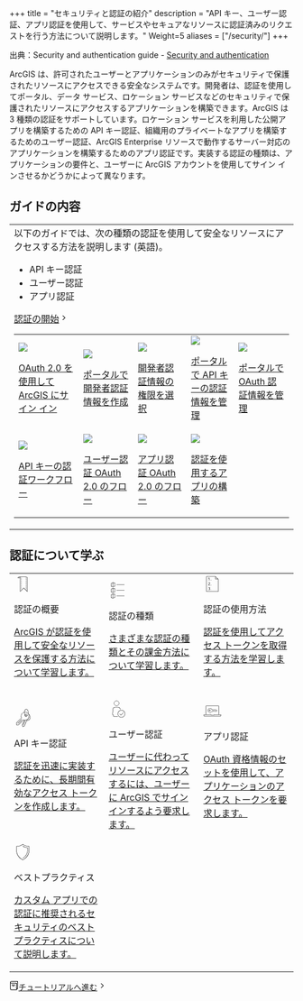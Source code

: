 +++
title = "セキュリティと認証の紹介"
description = "API キー、ユーザー認証、アプリ認証を使用して、サービスやセキュアなリソースに認証済みのリクエストを行う方法について説明します。"
Weight=5
aliases = ["/security/"]
+++

出典：Security and authentication guide - [Security and authentication](https://developers.arcgis.com/documentation/security-and-authentication/)

ArcGIS は、許可されたユーザーとアプリケーションのみがセキュリティで保護されたリソースにアクセスできる安全なシステムです。開発者は、認証を使用してポータル、データ サービス、ロケーション サービスなどのセキュリティで保護されたリソースにアクセスするアプリケーションを構築できます。ArcGIS は 3 種類の認証をサポートしています。ロケーション サービスを利用した公開アプリを構築するための API キー認証、組織用のプライベートなアプリを構築するためのユーザー認証、ArcGIS Enterprise リソースで動作するサーバー対応のアプリケーションを構築するためのアプリ認証です。実装する認証の種類は、アプリケーションの要件と、ユーザーに ArcGIS アカウントを使用してサイン インさせるかどうかによって異なります。

## ガイドの内容

<table>
<td>
以下のガイドでは、次の種類の認証を使用して安全なリソースにアクセスする方法を説明します (英語)。

- API キー認証
- ユーザー認証
- アプリ認証

<a href="https://developers.arcgis.com/documentation/security-and-authentication/get-started/" class="button not-afd-flow-content has-end-icon"><span class="button-content">認証の開始</span><svg width="16" height="16" viewBox="0 0 16 16" class="inline-block fill-color-icon align-middle fill-current"><path d="M5.793 12l4-4-4-4h1.414l4 4-4 4z"></path><path fill="none" d="M0 0h16v16H0z"></path></svg></a>

<table>
<tr>
<td>

<img src="https://developers.arcgis.com/documentation/static/sign-in-carousel-f78da51d5cf81c40bd0939ebe918799f.png" style="max-height:250px" text="Sign in with ArcGIS">

[OAuth 2.0 を使用して ArcGIS にサイン イン](https://developers.arcgis.com/documentation/security-and-authentication/user-authentication/)
</td>
<td>
<img src="https://developers.arcgis.com/documentation/static/credential-creator-carousel-46b3bd8be4057c7fc91b461df3d65471.png" style="max-height:250px" text="Sign in with ArcGIS">

[ポータルで開発者認証情報を作成](https://developers.arcgis.com/documentation/security-and-authentication/user-authentication/tutorials/create-oauth-credentials-user-auth/)
</td>
<td>
<img src="https://developers.arcgis.com/documentation/static/privileges-carousel-border-a32aa60144a6bd0cb18397cc922a5386.png" style="max-height:250px" text="Sign in with ArcGIS">

[開発者認証情報の権限を選択](https://developers.arcgis.com/documentation/security-and-authentication/user-authentication/tutorials/create-oauth-credentials-user-auth/)
</td>
<td>
<img src="https://developers.arcgis.com/documentation/static/apikey-credentials-item-carousel-5d119679c61a3a6ec1c0273ecc213c88.png" style="max-height:250px" text="Sign in with ArcGIS">

[ポータルで API キーの認証情報を管理](https://developers.arcgis.com/documentation/security-and-authentication/api-key-authentication/api-key-credentials/)
</td>
<td>
<img src="https://developers.arcgis.com/documentation/static/oauth-credentials-item-carousel-41a9e3550d4995e4b29f35868bc8686f.png" style="max-height:250px" text="Sign in with ArcGIS">

[ポータルで OAuth 認証情報を管理](https://developers.arcgis.com/documentation/security-and-authentication/user-authentication/oauth-credentials-user/)
</td>
</tr>
<tr>
<td>
<img src="https://developers.arcgis.com/documentation/static/apikey-flow-carousel-dbcea5ae5f7c5453f012fd770043784e.png" style="max-height:250px" text="Sign in with ArcGIS">

[API キーの認証ワークフロー](https://developers.arcgis.com/documentation/security-and-authentication/api-key-authentication/how-to-use-an-api-key/)
</td>
<td>
<img src="https://developers.arcgis.com/documentation/static/pkce-flow-carousel-4f7c64df4e2379f6a7cf523c867aedec.png" style="max-height:250px" text="Sign in with ArcGIS">

[ユーザー認証 OAuth 2.0 のフロー](https://developers.arcgis.com/documentation/security-and-authentication/user-authentication/flows/authorization-code-with-pkce/)
</td>
<td>
<img src="https://developers.arcgis.com/documentation/static/client-credentials-flow-carousel-ff61e2fbb0086606ab8775db688caab6.png" style="max-height:250px" text="Sign in with ArcGIS">

[アプリ認証 OAuth 2.0 のフロー](https://developers.arcgis.com/documentation/security-and-authentication/app-authentication/client-credentials-flow/)
</td>
<td>
<img src="https://developers.arcgis.com/documentation/static/nearby-places-carousel-a9e561cdb8ce07cac3c443d96ba010d6.png" style="max-height:250px" text="Sign in with ArcGIS">

[認証を使用するアプリの構築](https://developers.arcgis.com/documentation/security-and-authentication/api-key-authentication/tutorials/create-an-api-key/)
</td>

</tr>
</table>

</td>
</table>

## 認証について学ぶ

<table>
<tr>
<td style="width:20%">
<div class="card-header"><svg width="32" height="32" viewBox="0 0 48 48" class="inline-block fill-color-icon align-middle"><path d="M32.5 5.1h-19a3.403 3.403 0 0 0-3.4 3.4v.4h6v36.566l9.9-9.9 9.9 9.9V8.5a3.403 3.403 0 0 0-3.4-3.4zm-21.57 3a2.6 2.6 0 0 1 5.14 0zM35.1 43.534l-9.1-9.1-9.1 9.1V8.5a3.379 3.379 0 0 0-1.236-2.6h.983v.007a2.383 2.383 0 0 1 1.552.636l.557-.574c-.027-.026-.059-.044-.086-.07h10.977v.008a2.383 2.383 0 0 1 1.552.636l.557-.574c-.027-.026-.059-.044-.086-.07h.83A2.603 2.603 0 0 1 35.1 8.5zM32.118 28h.8v2h-.8zm0 4h.8v2h-.8zm0 4h.8v2h-.8zm0-24h.8v2h-.8zm0 4h.8v2h-.8zm.805-6.759c0 .155-.007.246-.007.246l.002.513h-.8v-.54c0-.032.005-.102.005-.219a5.358 5.358 0 0 0-.126-1.145l.78-.177a6.09 6.09 0 0 1 .146 1.322zM32.118 24h.8v2h-.8zm0-4h.8v2h-.8zm-13 12h.8v2h-.8zm0-4h.8v2h-.8zm0 8h.8v2h-.8zm0-12h.8v2h-.8zm0-12h.8v2h-.8zm0 8h.8v2h-.8zm.805-10.759c0 .155-.006.246-.006.246V10h-.8v-.54c.002-.032.006-.102.006-.219a5.358 5.358 0 0 0-.126-1.145l.78-.177a6.09 6.09 0 0 1 .146 1.322zM19.118 16h.8v2h-.8z"></path></svg>
<p>認証の概要</p>

[ArcGIS が認証を使用して安全なリソースを保護する方法について学習します。](https://developers.arcgis.com/documentation/security-and-authentication/introduction/)

</td>
<td style="width:20%">
<svg width="32" height="32" viewBox="0 0 48 48" class="inline-block fill-color-icon align-middle"><path d="M6.1 4.765v8.301l5.43 1.696 5.37-2.542V3.917l-5.43-1.678zm.8.507l4.2-1.975v10.492l-4.2-1.31zm9.2 6.442L11.9 13.7V3.209l4.2 1.298zm-10 8.05v8.302l5.43 1.696 5.37-2.542v-8.303l-5.43-1.678zm.8.508l4.2-1.975v10.492l-4.2-1.31zm9.2 6.442L11.9 28.7V18.209l4.2 1.298zm-10 8.05v8.302l5.43 1.696 5.37-2.542v-8.303l-5.43-1.678zm.8.508l4.2-1.975v10.492l-4.2-1.31zm9.2 6.442L11.9 43.7V33.209l4.2 1.298zM42 8.1v.8H21v-.8zm-21 15h21v.8H21zm0 15h21v.8H21z"></path></svg>
<p>認証の種類</p>

[さまざまな認証の種類とその課金方法について学習します。](https://developers.arcgis.com/documentation/security-and-authentication/types-of-authentication/)

</td>
<td style="width:20%">
<svg width="32" height="32" viewBox="0 0 48 48" class="inline-block fill-color-icon align-middle"><path d="M20 14h1v1h-1zm0 14h1v-1h-1zm0 13h1v-1h-1zm19.9-29.43v33.389H8.1V4.04h24.272zm-6.994-.47h5.393l-5.393-5.393zM39.1 44.16V11.9h-6.994V4.908l-.065-.066H8.9V44.16zM15.1 15h.8V8h-.8l-2 1v1l2-1zm2.8 20.268a1.973 1.973 0 0 0-1.072-1.797 2.854 2.854 0 0 0-2.794.085l-.165.106.433.673.165-.106a2.044 2.044 0 0 1 1.977-.056 1.192 1.192 0 0 1 .656 1.095c0 .723-.846 1.335-1.848 1.335v.8c1.002 0 1.848.61 1.848 1.333a1.308 1.308 0 0 1-.815 1.251 1.924 1.924 0 0 1-1.97-.256l-.538.593a2.568 2.568 0 0 0 1.72.626 2.758 2.758 0 0 0 1.112-.231 2.09 2.09 0 0 0 1.29-1.983 2.044 2.044 0 0 0-1.115-1.734 2.045 2.045 0 0 0 1.116-1.734zm-.572-11.661a1.907 1.907 0 0 0 .58-1.344 2.067 2.067 0 0 0-1.615-2.015 2.605 2.605 0 0 0-2.908.963q-.101.167-.186.339l.717.355q.07-.142.153-.28a1.842 1.842 0 0 1 2.01-.606 1.29 1.29 0 0 1 1.03 1.244 1.11 1.11 0 0 1-.358.79l-3.65 3.952v.869H18v-.8h-3.874z"></path></svg>

<p>認証の使用方法</p>

[認証を使用してアクセス トークンを取得する方法を学習します。](https://developers.arcgis.com/documentation/security-and-authentication/how-to-use-authentication/)

</td>
<tr/>
<tr>
<td>
<svg width="32" height="32" viewBox="0 0 48 48" class="inline-block fill-color-icon align-middle"><path d="M43.214 18.963a9.96 9.96 0 0 0-4.48-5.788 11.073 11.073 0 0 0-.674-.885 14.394 14.394 0 0 0 .318-2.982c0-5.009-2.47-9.083-5.507-9.083-2.888 0-5.26 3.686-5.485 8.355A11.043 11.043 0 0 0 18.6 19.375a10.928 10.928 0 0 0 .945 4.474L6.1 37.083v5.785l6.275.033 3.275-3.574V37.9h1.341l2.409-2.408V34.15h1.233l4.867-4.547a10.92 10.92 0 0 0 1.485.467L21.48 43.298l1.748 4.394 4.922-1.928 1.492-3.7-.402-1.01 1.142-.455 1.122-2.757-.423-1.062.934-.372 2.328-5.206a9.23 9.23 0 0 0 4.09-.915 9.59 9.59 0 0 0 4.78-11.324zM32.87 1.025c2.552 0 4.708 3.793 4.708 8.283a13.657 13.657 0 0 1-.204 2.237 10.837 10.837 0 0 0-9.185-3.09c.252-4.107 2.293-7.43 4.681-7.43zm-7.537 27.638l-5.017 4.687H18.6v1.81l-1.94 1.94h-1.81v1.916l-2.826 3.083-5.124-.027v-4.655l13.61-13.395-.122-.257a10.132 10.132 0 0 1-.988-4.39 10.237 10.237 0 0 1 7.966-9.965 12.667 12.667 0 0 0 1.504 6.12 3.626 3.626 0 1 0 .48-.803 12.31 12.31 0 0 1-1.187-5.42l.001-.04a10.219 10.219 0 1 1-2.59 19.5zm7.537-10.272a3.627 3.627 0 0 0 1.774-.485 2.716 2.716 0 0 1-5.198-1.497 4.404 4.404 0 0 0 3.424 1.982zm-3.084-2.894a2.713 2.713 0 0 1 5.056 1.31 3.064 3.064 0 0 1-1.972.784 3.892 3.892 0 0 1-3.084-2.094zm8.296 14.07a8.168 8.168 0 0 1-3.979.828l-.271-.013-2.416 5.403-1.375.547.6 1.507-.872 2.143-1.57.623.58 1.457-1.243 3.082-3.86 1.513-1.333-3.352 5.438-13.068a11.078 11.078 0 0 0 1.675.155L24.093 42.84l.735.316 5.512-12.792a10.99 10.99 0 0 0 9.31-15.552 9.255 9.255 0 0 1 2.797 4.379 8.784 8.784 0 0 1-4.364 10.376zm-17.264-2.03l.566.566-11.237 11.236-.565-.565z"></path></svg>

<p>API キー認証</p>

[認証を迅速に実装するために、長期間有効なアクセス トークンを作成します。](https://developers.arcgis.com/documentation/security-and-authentication/api-key-authentication/)

</td>
<td>

<svg width="32" height="32" viewBox="0 0 48 48" class="inline-block fill-color-icon align-middle"><path d="M24.99 44.9H14.687a2.589 2.589 0 0 1-2.586-2.586v-1.866a2.645 2.645 0 0 1-1.52-.79 2.57 2.57 0 0 1-.7-1.953l.973-12.594a6.537 6.537 0 0 1 6.551-6.011h7.192a6.54 6.54 0 0 1 6.552 6.015l.019.237c-.265.064-.53.127-.787.209l-.03-.387a5.737 5.737 0 0 0-5.754-5.274h-7.192a5.735 5.735 0 0 0-5.754 5.27l-.972 12.596a1.771 1.771 0 0 0 .482 1.341 1.85 1.85 0 0 0 1.34.572h.4v2.635a1.787 1.787 0 0 0 1.786 1.786h9.662c.203.276.417.543.643.8zM14.1 9a6.9 6.9 0 1 1 6.9 6.9A6.908 6.908 0 0 1 14.1 9zm.8 0A6.1 6.1 0 1 0 21 2.9 6.107 6.107 0 0 0 14.9 9zm29 28a9.9 9.9 0 1 0-9.9 9.9 9.912 9.912 0 0 0 9.9-9.9zm-.8 0a9.1 9.1 0 1 1-9.1-9.1 9.11 9.11 0 0 1 9.1 9.1zm-3.819-2.72l-.568-.565-6.18 6.227-3.258-3.22-.562.568 3.826 3.783z"></path></svg>

<p>ユーザー認証</p>

[ユーザーに代わってリソースにアクセスするには、ユーザーに ArcGIS でサインインするよう要求します。](https://developers.arcgis.com/documentation/security-and-authentication/user-authentication/)

</td>
<td>
<svg width="32" height="32" viewBox="0 0 48 48" class="inline-block fill-color-icon align-middle"><path d="M23.14 24.9h1.699l1.546-1.181 1.363 1.18h.479l1.76-1.202 1.575 1.203h2.079l3-2.4-3-2.4H23.587a5.9 5.9 0 1 0-.447 4.8zM18 27.1a5.1 5.1 0 1 1 4.908-6.491l.082.29h10.37l2 1.601-2 1.6h-1.527l-1.82-1.39-1.996 1.364-1.601-1.387-1.849 1.413h-1.912l-.111.218A5.082 5.082 0 0 1 18 27.1zm-1-7a1.9 1.9 0 1 0 1.9 1.9 1.902 1.902 0 0 0-1.9-1.9zm0 3a1.1 1.1 0 1 1 1.1-1.1 1.101 1.101 0 0 1-1.1 1.1zm24.9 10V11.8a2.703 2.703 0 0 0-2.7-2.7H8.89a2.792 2.792 0 0 0-2.79 2.789V33.1H1v2.4a2.316 2.316 0 0 0 2.216 2.4h41.568A2.316 2.316 0 0 0 47 35.5v-2.4zm-35-21.211a1.99 1.99 0 0 1 1.989-1.99H39.2a1.902 1.902 0 0 1 1.9 1.9v21.3H28.417l.015.414a.533.533 0 0 1-.13.41.93.93 0 0 1-.67.21h-6.053c-.81 0-.81-.476-.81-.633v-.4H6.9zM46.2 35.5a1.518 1.518 0 0 1-1.416 1.6H3.216A1.518 1.518 0 0 1 1.8 35.5v-1.6h18.215a1.45 1.45 0 0 0 1.563 1.033h6.053a1.68 1.68 0 0 0 1.245-.454 1.237 1.237 0 0 0 .314-.58H46.2z"></path></svg>

<p>アプリ認証</p>

[OAuth 資格情報のセットを使用して、アプリケーションのアクセス トークンを要求します。](https://developers.arcgis.com/documentation/security-and-authentication/app-authentication/)

</td>
</tr>

<tr>
<td>
<svg width="32" height="32" viewBox="0 0 48 48" class="inline-block fill-color-icon align-middle"><path d="M40.581 9.501l-.112-1.216-1.221-.062c-6.767-.34-11.606-1.928-14.795-4.857L23.5 2.49l-.953.876C19.358 6.295 14.519 7.884 7.75 8.223l-1.22.062L6.42 9.5c-1.129 12.431-.063 26.35 16.407 35.334l.674.368.674-.368C40.644 35.852 41.71 21.932 40.58 9.501zm-16.79 34.632l-.291.158-.291-.158C7.146 35.371 6.11 21.746 7.216 9.574l.048-.526.527-.027c6.962-.348 11.966-2.005 15.297-5.066l.412-.379.412.379c3.331 3.06 8.335 4.718 15.296 5.066l.528.027.048.526c1.106 12.172.07 25.797-15.993 34.56zm12.999-31.74c.58 9.643-.521 20.523-13.083 28.1l-.414-.684C35.345 32.54 36.529 22.1 36.01 12.78c-5.27-.582-9.439-1.968-12.738-4.234l.454-.659c3.255 2.236 7.412 3.588 12.705 4.133l.338.035z"></path></svg>

<p>ベストプラクティス</p>

[カスタム アプリでの認証に推奨されるセキュリティのベスト プラクティスについて説明します。](https://developers.arcgis.com/documentation/security-and-authentication/security-best-practices/)

</td>
</tr>

</table>

<a href="https://developers.arcgis.com/documentation/security-and-authentication/tutorials/" class="button not-afd-flow-content has-start-icon has-end-icon"><svg width="16" height="16" viewBox="0 0 16 16" class="inline-block fill-color-icon align-middle fill-current"><path d="M10 7H4V6h6zM5 9h4V8H5zm-4 4V2c0-.923.786-2 3-2h11v14h-2v2H4a3.003 3.003 0 0 1-3-3zM2 2c0 .598.804 1 2 1h9v10h1V1H4c-1.196 0-2 .402-2 1zm0 11a2.002 2.002 0 0 0 2 2h8V4H4a4.08 4.08 0 0 1-2-.431z"></path><path fill="none" d="M0 0h16v16H0z"></path></svg><span class="button-content">チュートリアルへ進む</span><svg width="16" height="16" viewBox="0 0 16 16" class="inline-block fill-color-icon align-middle fill-current"><path d="M5.793 12l4-4-4-4h1.414l4 4-4 4z"></path><path fill="none" d="M0 0h16v16H0z"></path></svg></a>
